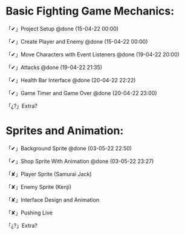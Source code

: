 # Basic Fighting Game Mechanics:

「✔」Project Setup @done (15-04-22 00:00)

「✔」Create Player and Enemy @done (15-04-22 00:00)

「✔」Move Characters with Event Listeners @done (19-04-22 20:00)

「✔」Attacks @done (19-04-22 21:35)

「✔」Health Bar Interface @done (20-04-22 22:22)

「✔」Game Timer and Game Over @done (20-04-22 23:00)

「¿?」Extra?

# Sprites and Animation:

「✔」Background Sprite @done (03-05-22 22:50)

「✔」Shop Sprite With Animation @done (03-05-22 23:27)

「✘」Player Sprite (Samurai Jack)

「✘」Enemy Sprite (Kenji)

「✘」Interface Design and Animation

「✘」Pushing Live

「¿?」Extra?
